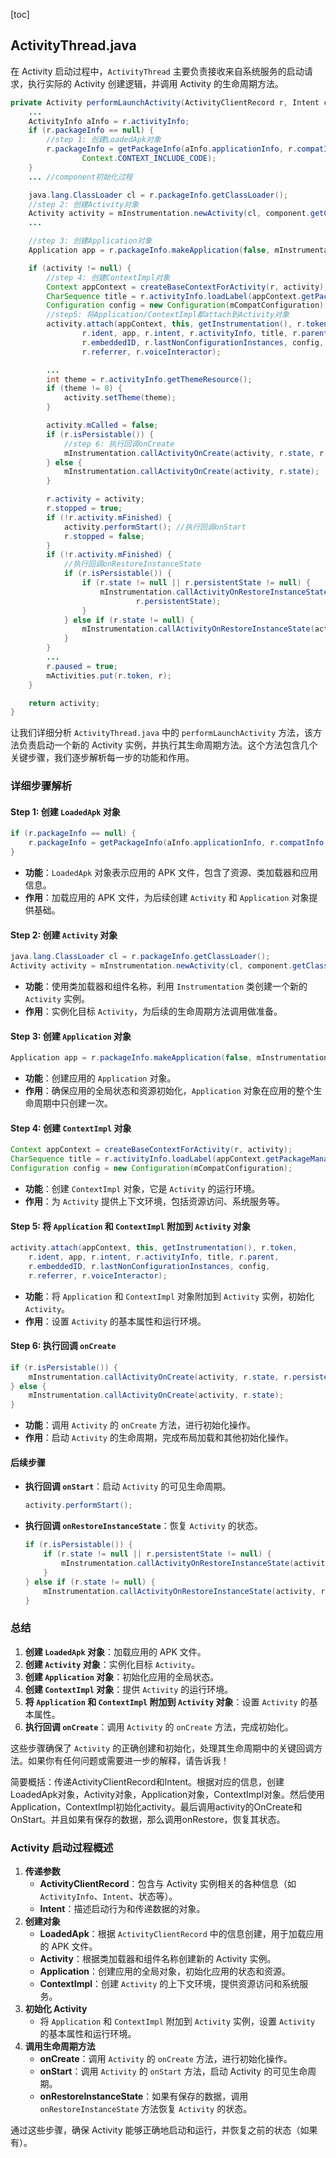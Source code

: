 [toc]

## ActivityThread.java

在 Activity 启动过程中，`ActivityThread` 主要负责接收来自系统服务的启动请求，执行实际的 Activity 创建逻辑，并调用 Activity 的生命周期方法。

```java
private Activity performLaunchActivity(ActivityClientRecord r, Intent customIntent) {
    ...
    ActivityInfo aInfo = r.activityInfo;
    if (r.packageInfo == null) {
        //step 1: 创建LoadedApk对象
        r.packageInfo = getPackageInfo(aInfo.applicationInfo, r.compatInfo,
                Context.CONTEXT_INCLUDE_CODE);
    }
    ... //component初始化过程

    java.lang.ClassLoader cl = r.packageInfo.getClassLoader();
    //step 2: 创建Activity对象
    Activity activity = mInstrumentation.newActivity(cl, component.getClassName(), r.intent);
    ...

    //step 3: 创建Application对象
    Application app = r.packageInfo.makeApplication(false, mInstrumentation);

    if (activity != null) {
        //step 4: 创建ContextImpl对象
        Context appContext = createBaseContextForActivity(r, activity);
        CharSequence title = r.activityInfo.loadLabel(appContext.getPackageManager());
        Configuration config = new Configuration(mCompatConfiguration);
        //step5: 将Application/ContextImpl都attach到Activity对象
        activity.attach(appContext, this, getInstrumentation(), r.token,
                r.ident, app, r.intent, r.activityInfo, title, r.parent,
                r.embeddedID, r.lastNonConfigurationInstances, config,
                r.referrer, r.voiceInteractor);

        ...
        int theme = r.activityInfo.getThemeResource();
        if (theme != 0) {
            activity.setTheme(theme);
        }

        activity.mCalled = false;
        if (r.isPersistable()) {
            //step 6: 执行回调onCreate
            mInstrumentation.callActivityOnCreate(activity, r.state, r.persistentState);
        } else {
            mInstrumentation.callActivityOnCreate(activity, r.state);
        }

        r.activity = activity;
        r.stopped = true;
        if (!r.activity.mFinished) {
            activity.performStart(); //执行回调onStart
            r.stopped = false;
        }
        if (!r.activity.mFinished) {
            //执行回调onRestoreInstanceState
            if (r.isPersistable()) {
                if (r.state != null || r.persistentState != null) {
                    mInstrumentation.callActivityOnRestoreInstanceState(activity, r.state,
                            r.persistentState);
                }
            } else if (r.state != null) {
                mInstrumentation.callActivityOnRestoreInstanceState(activity, r.state);
            }
        }
        ...
        r.paused = true;
        mActivities.put(r.token, r);
    }

    return activity;
}

```

让我们详细分析 `ActivityThread.java` 中的 `performLaunchActivity` 方法，该方法负责启动一个新的 Activity 实例，并执行其生命周期方法。这个方法包含几个关键步骤，我们逐步解析每一步的功能和作用。

### 详细步骤解析

#### Step 1: 创建 `LoadedApk` 对象

```java
if (r.packageInfo == null) {
    r.packageInfo = getPackageInfo(aInfo.applicationInfo, r.compatInfo, Context.CONTEXT_INCLUDE_CODE);
}
```

- **功能**：`LoadedApk` 对象表示应用的 APK 文件，包含了资源、类加载器和应用信息。
- **作用**：加载应用的 APK 文件，为后续创建 `Activity` 和 `Application` 对象提供基础。

#### Step 2: 创建 `Activity` 对象

```java
java.lang.ClassLoader cl = r.packageInfo.getClassLoader();
Activity activity = mInstrumentation.newActivity(cl, component.getClassName(), r.intent);
```

- **功能**：使用类加载器和组件名称，利用 `Instrumentation` 类创建一个新的 `Activity` 实例。
- **作用**：实例化目标 `Activity`，为后续的生命周期方法调用做准备。

#### Step 3: 创建 `Application` 对象

```java
Application app = r.packageInfo.makeApplication(false, mInstrumentation);
```

- **功能**：创建应用的 `Application` 对象。
- **作用**：确保应用的全局状态和资源初始化，`Application` 对象在应用的整个生命周期中只创建一次。

#### Step 4: 创建 `ContextImpl` 对象

```java
Context appContext = createBaseContextForActivity(r, activity);
CharSequence title = r.activityInfo.loadLabel(appContext.getPackageManager());
Configuration config = new Configuration(mCompatConfiguration);
```

- **功能**：创建 `ContextImpl` 对象，它是 `Activity` 的运行环境。
- **作用**：为 `Activity` 提供上下文环境，包括资源访问、系统服务等。

#### Step 5: 将 `Application` 和 `ContextImpl` 附加到 `Activity` 对象

```java
activity.attach(appContext, this, getInstrumentation(), r.token,
    r.ident, app, r.intent, r.activityInfo, title, r.parent,
    r.embeddedID, r.lastNonConfigurationInstances, config,
    r.referrer, r.voiceInteractor);
```

- **功能**：将 `Application` 和 `ContextImpl` 对象附加到 `Activity` 实例，初始化 `Activity`。
- **作用**：设置 `Activity` 的基本属性和运行环境。

#### Step 6: 执行回调 `onCreate`

```java
if (r.isPersistable()) {
    mInstrumentation.callActivityOnCreate(activity, r.state, r.persistentState);
} else {
    mInstrumentation.callActivityOnCreate(activity, r.state);
}
```

- **功能**：调用 `Activity` 的 `onCreate` 方法，进行初始化操作。
- **作用**：启动 `Activity` 的生命周期，完成布局加载和其他初始化操作。

#### 后续步骤

- **执行回调 `onStart`**：启动 `Activity` 的可见生命周期。

  ```java
  activity.performStart();
  ```

- **执行回调 `onRestoreInstanceState`**：恢复 `Activity` 的状态。

  ```java
  if (r.isPersistable()) {
      if (r.state != null || r.persistentState != null) {
          mInstrumentation.callActivityOnRestoreInstanceState(activity, r.state, r.persistentState);
      }
  } else if (r.state != null) {
      mInstrumentation.callActivityOnRestoreInstanceState(activity, r.state);
  }
  ```

### 总结

1. **创建 `LoadedApk` 对象**：加载应用的 APK 文件。
2. **创建 `Activity` 对象**：实例化目标 `Activity`。
3. **创建 `Application` 对象**：初始化应用的全局状态。
4. **创建 `ContextImpl` 对象**：提供 `Activity` 的运行环境。
5. **将 `Application` 和 `ContextImpl` 附加到 `Activity` 对象**：设置 `Activity` 的基本属性。
6. **执行回调 `onCreate`**：调用 `Activity` 的 `onCreate` 方法，完成初始化。

这些步骤确保了 `Activity` 的正确创建和初始化，处理其生命周期中的关键回调方法。如果你有任何问题或需要进一步的解释，请告诉我！



简要概括：传递ActivityClientRecord和Intent。根据对应的信息，创建LoadedApk对象，Activity对象，Application对象，ContextImpl对象。然后使用Application，ContextImpl初始化activity。最后调用activity的OnCreate和OnStart。并且如果有保存的数据，那么调用onRestore，恢复其状态。



### Activity 启动过程概述

1. **传递参数**
   - **ActivityClientRecord**：包含与 Activity 实例相关的各种信息（如 `ActivityInfo`、`Intent`、状态等）。
   - **Intent**：描述启动行为和传递数据的对象。
2. **创建对象**
   - **LoadedApk**：根据 `ActivityClientRecord` 中的信息创建，用于加载应用的 APK 文件。
   - **Activity**：根据类加载器和组件名称创建新的 Activity 实例。
   - **Application**：创建应用的全局对象，初始化应用的状态和资源。
   - **ContextImpl**：创建 `Activity` 的上下文环境，提供资源访问和系统服务。
3. **初始化 Activity**
   - 将 `Application` 和 `ContextImpl` 附加到 `Activity` 实例，设置 `Activity` 的基本属性和运行环境。
4. **调用生命周期方法**
   - **onCreate**：调用 `Activity` 的 `onCreate` 方法，进行初始化操作。
   - **onStart**：调用 `Activity` 的 `onStart` 方法，启动 Activity 的可见生命周期。
   - **onRestoreInstanceState**：如果有保存的数据，调用 `onRestoreInstanceState` 方法恢复 `Activity` 的状态。

通过这些步骤，确保 Activity 能够正确地启动和运行，并恢复之前的状态（如果有）。




